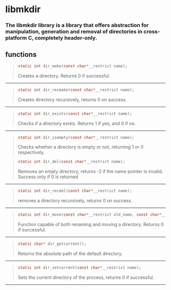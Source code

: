 # libmkdir

### The libmkdir library is a library that offers abstraction for manipulation, generation and removal of directories in cross-platform C, completely header-only.

## functions 

>``` c
> static int dir_make(const char*__restrict name);
> ```
> Creates a directory. Returns 0 if successful.
---

> ``` c
> static int dir_recmake(const char*__restrict name);
> ```
> Creates directory recursively, returns 0 on success.
---

> ``` c
> static int dir_exists(const char*__restrict name);
> ```
> Checks if a directory exists. Returns 1 if yes, and 0 if no.
---

> ``` c
> static int dir_isempty(const char*__restrict name);
> ```
> Checks whether a directory is empty or not, returning 1 or 0 respectively.

> ``` c
> static int dir_del(const char*__restrict name);
> ```
> Removes an empty directory, returns -2 if the name pointer is invalid. Success only if 0 is returned
---

> ``` c
> static int dir_recdel(const char*__restrict name);
> ```
> removes a directory recursively, returns 0 on success.
---

> ``` c
> static int dir_move(const char*__restrict old_name, const char*__restrict new_name);
> ```
> Function capable of both renaming and moving a directory. Returns 0 if successful.
---

> ``` c
> static char* dir_getcurrent();
> ```
> Returns the absolute path of the default directory.
---

> ``` c
> static int dir_setcurrent(const char*__restrict name);
> ```
> Sets the current directory of the process, returns 0 if successful.
---

